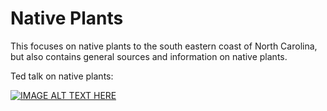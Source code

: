 # Native Plants

This focuses on native plants to the south eastern coast of North Carolina, but also contains general sources and information on native plants.

Ted talk on native plants:

[![IMAGE ALT TEXT HERE](https://img.youtube.com/vi/b5eDBUFCav8/0.jpg)](https://www.youtube.com/watch?v=b5eDBUFCav8)

